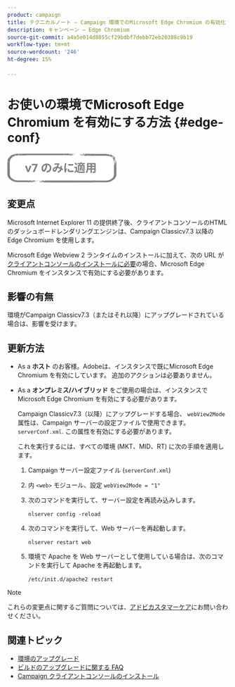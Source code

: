 ```yaml
---
product: campaign
title: テクニカルノート — Campaign 環境でのMicrosoft Edge Chromium の有効化
description: キャンペーン — Edge Chromium
source-git-commit: a4a5e014d8055cf29bdbf7debb72eb20388c9b19
workflow-type: tm+mt
source-wordcount: '246'
ht-degree: 15%

---
```



# お使いの環境でMicrosoft Edge Chromium を有効にする方法 {#edge-conf}

![](../../assets/v7-only.svg)


## 変更点

Microsoft Internet Explorer 11 の提供終了後、クライアントコンソールのHTMLのダッシュボードレンダリングエンジンは、Campaign Classicv7.3 以降の Edge Chromium を使用します。

Microsoft Edge Webview 2 ランタイムのインストールに加えて、次の URL が [クライアントコンソールのインストールに必要](../../installation/using/installing-the-client-console.md#webview)の場合、Microsoft Edge Chromium をインスタンスで有効にする必要があります。

## 影響の有無

環境がCampaign Classicv7.3（またはそれ以降）にアップグレードされている場合は、影響を受けます。

## 更新方法

* As a **ホスト** のお客様。Adobeは、インスタンスで既にMicrosoft Edge Chromium を有効にしています。 追加のアクションは必要ありません。

* As a **オンプレミス/ハイブリッド** をご使用の場合は、インスタンスでMicrosoft Edge Chromium を有効にする必要があります。

   Campaign Classicv7.3（以降）にアップグレードする場合、 `webView2Mode` 属性は、Campaign サーバーの設定ファイルで使用できます。 `serverConf.xml`. この属性を有効にする必要があります。

   これを実行するには、すべての環境 (MKT、MID、RT) に次の手順を適用します。

   1. Campaign サーバー設定ファイル (`serverConf.xml`)
   1. 内 `<web>` モジュール、設定 `webView2Mode = "1"`
   1. 次のコマンドを実行して、サーバー設定を再読み込みします。

      ```
      nlserver config -reload
      ```

   1. 次のコマンドを実行して、Web サーバーを再起動します。

      ```
      nlserver restart web
      ```

   1. 環境で Apache を Web サーバーとして使用している場合は、次のコマンドを実行して Apache を再起動します。

      ```
      /etc/init.d/apache2 restart
      ```


>[!NOTE]
>
>これらの変更点に関するご質問については、[アドビカスタマーケア](https://helpx.adobe.com/jp/enterprise/admin-guide.html/enterprise/using/support-for-experience-cloud.ug.html)にお問い合わせください。

## 関連トピック

* [環境のアップグレード](../../production/using/build-upgrade.md)
* [ビルドのアップグレードに関する FAQ](../../platform/using/faq-build-upgrade.md)
* [Campaign クライアントコンソールのインストール](../../installation/using/installing-the-client-console.md)

